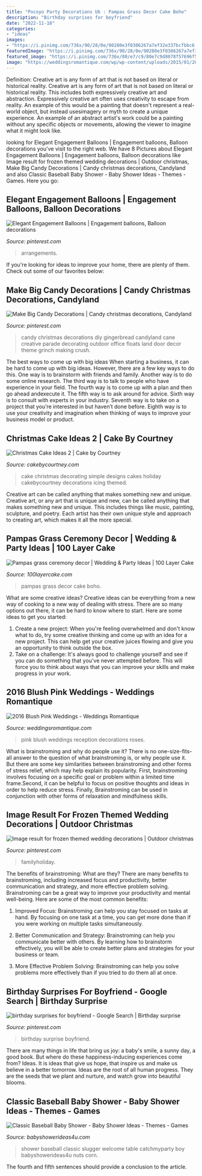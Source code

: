 ```yaml
---
title: "Pocoyo Party Decorations Uk : Pampas Grass Decor Cake Boho"
description: "Birthday surprises for boyfriend"
date: "2022-11-18"
categories:
- "ideas"
images:
- "https://i.pinimg.com/736x/90/28/0e/90280e3f0306267a7ef32e337bcfbbc6.jpg"
featuredImage: "https://i.pinimg.com/736x/90/28/0e/90280e3f0306267a7ef32e337bcfbbc6.jpg"
featured_image: "https://i.pinimg.com/736x/80/e7/c9/80e7c9d8078f57696f59e479dfee7eb5--gingerbread-decorations-candy-decorations.jpg"
image: "https://weddingsromantique.com/wp/wp-content/uploads/2015/01/2016-Blush-Pink-Wedding-Reception-Decorations.jpg"
---
```



Definition: Creative art is any form of art that is not based on literal or historical reality.
Creative art is any form of art that is not based on literal or historical reality. This includes both expressively creative art and abstraction. Expressively creative art often uses creativity to escape from reality. An example of this would be a painting that doesn't represent a real-world object, but instead usesimagery or myth to create a unique experience. An example of an abstract artist's work could be a painting without any specific objects or movements, allowing the viewer to imagine what it might look like.

	

		
looking for Elegant Engagement Balloons | Engagement balloons, Balloon decorations you've visit to the right web. We have 8 Pictures about Elegant Engagement Balloons | Engagement balloons, Balloon decorations like Image result for frozen themed wedding decorations | Outdoor christmas, Make Big Candy Decorations | Candy christmas decorations, Candyland and also Classic Baseball Baby Shower - Baby Shower Ideas - Themes - Games. Here you go:
		
    
## Elegant Engagement Balloons | Engagement Balloons, Balloon Decorations

<img loading=lazy src="https://i.pinimg.com/736x/17/47/6a/17476a9ea0fc020ea56e5993094e3116.jpg" onerror="this.onerror=null;this.src='https://tse4.mm.bing.net/th?id=OIP.ZqmU4DUWtT2DipZTGDV5cAHaVV&amp;pid=15.1';" alt="Elegant Engagement Balloons | Engagement balloons, Balloon decorations">

_Source: pinterest.com_

>arrangements. 

	

If you're looking for ideas to improve your home, there are plenty of them. Check out some of our favorites below: 

    
## Make Big Candy Decorations | Candy Christmas Decorations, Candyland

<img loading=lazy src="https://i.pinimg.com/736x/80/e7/c9/80e7c9d8078f57696f59e479dfee7eb5--gingerbread-decorations-candy-decorations.jpg" onerror="this.onerror=null;this.src='https://tse2.mm.bing.net/th?id=OIP.3Rr_a9_-OwvRaXwKRPk1cwHaLG&amp;pid=15.1';" alt="Make Big Candy Decorations | Candy christmas decorations, Candyland">

_Source: pinterest.com_

>candy christmas decorations diy gingerbread candyland cane creative parade decorating outdoor office floats land door decor theme grinch making crush. 

	

The best ways to come up with big ideas
When starting a business, it can be hard to come up with big ideas. However, there are a few key ways to do this. One way is to brainstorm with friends and family. Another way is to do some online research. The third way is to talk to people who have experience in your field. The fourth way is to come up with a plan and then go ahead andexecute it. The fifth way is to ask around for advice. Sixth way is to consult with experts in your industry. Seventh way is to take on a project that you’re interested in but haven’t done before. Eighth way is to use your creativity and imagination when thinking of ways to improve your business model or product.

    
## Christmas Cake Ideas 2 | Cake By Courtney

<img loading=lazy src="https://cakebycourtney.com/wp-content/uploads/2017/12/Christmas-Cake-Ideas-2-768x1024.jpg" onerror="this.onerror=null;this.src='https://tse1.mm.bing.net/th?id=OIP.63eNDwIUtlfKE1qdNmHN8wHaJ4&amp;pid=15.1';" alt="Christmas Cake Ideas 2 | Cake by Courtney">

_Source: cakebycourtney.com_

>cake christmas decorating simple designs cakes holiday cakebycourtney decorations icing themed. 

	

Creative art can be called anything that makes something new and unique.
Creative art, or any art that is unique and new, can be called anything that makes something new and unique. This includes things like music, painting, sculpture, and poetry. Each artist has their own unique style and approach to creating art, which makes it all the more special.

    
## Pampas Grass Ceremony Decor | Wedding &amp; Party Ideas | 100 Layer Cake

<img loading=lazy src="http://100lclive.s3.amazonaws.com/img/ideas/landscape/219633.jpg" onerror="this.onerror=null;this.src='https://tse1.mm.bing.net/th?id=OIP.8PEmdmbeQiKG1zCabxAEswHaLH&amp;pid=15.1';" alt="Pampas grass ceremony decor | Wedding &amp; Party Ideas | 100 Layer Cake">

_Source: 100layercake.com_

>pampas grass decor cake boho. 

	

What are some creative ideas?
Creative ideas can be everything from a new way of cooking to a new way of dealing with stress. There are so many options out there, it can be hard to know where to start. Here are some ideas to get you started: 
1. Create a new project: When you're feeling overwhelmed and don't know what to do, try some creative thinking and come up with an idea for a new project. This can help get your creative juices flowing and give you an opportunity to think outside the box.
2. Take on a challenge: It's always good to challenge yourself and see if you can do something that you've never attempted before. This will force you to think about ways that you can improve your skills and make progress in your work. 

    
## 2016 Blush Pink Weddings - Weddings Romantique

<img loading=lazy src="https://weddingsromantique.com/wp/wp-content/uploads/2015/01/2016-Blush-Pink-Wedding-Reception-Decorations.jpg" onerror="this.onerror=null;this.src='https://tse3.mm.bing.net/th?id=OIP.3-DOhcCxMlNJO20EUaC76AHaJ1&amp;pid=15.1';" alt="2016 Blush Pink Weddings - Weddings Romantique">

_Source: weddingsromantique.com_

>pink blush weddings reception decorations roses. 

	

What is brainstroming and why do people use it?
There is no one-size-fits-all answer to the question of what brainstroming is, or why people use it. But there are some key similarities between brainstroming and other forms of stress relief, which may help explain its popularity. First, brainstroming involves focusing on a specific goal or problem within a limited time frame.Second, it can be helpful to focus on positive thoughts and ideas in order to help reduce stress. Finally, Brainstroming can be used in conjunction with other forms of relaxation and mindfulness skills.

    
## Image Result For Frozen Themed Wedding Decorations | Outdoor Christmas

<img loading=lazy src="https://i.pinimg.com/736x/90/28/0e/90280e3f0306267a7ef32e337bcfbbc6.jpg" onerror="this.onerror=null;this.src='https://tse4.mm.bing.net/th?id=OIP.JbkssI3ssZ0s-c0S6xinNwHaHa&amp;pid=15.1';" alt="Image result for frozen themed wedding decorations | Outdoor christmas">

_Source: pinterest.com_

>familyholiday. 

	

The benefits of brainstroming: What are they?
There are many benefits to brainstroming, including increased focus and productivity, better communication and strategy, and more effective problem solving. Brainstroming can be a great way to improve your productivity and mental well-being. Here are some of the most common benefits: 
1. Improved Focus: Brainstroming can help you stay focused on tasks at hand. By focusing on one task at a time, you can get more done than if you were working on multiple tasks simultaneously. 

2. Better Communication and Strategy: Brainstroming can help you communicate better with others. By learning how to brainstorm effectively, you will be able to create better plans and strategies for your business or team. 

3. More Effective Problem Solving: Brainstroming can help you solve problems more effectively than if you tried to do them all at once.

    
## Birthday Surprises For Boyfriend - Google Search | Birthday Surprise

<img loading=lazy src="https://i.pinimg.com/736x/ad/af/8f/adaf8f4926a2404022ff91e4eb7ed8f1--birthday-surprise-boyfriend-birthday-ideas-for-boyfriend.jpg" onerror="this.onerror=null;this.src='https://tse3.mm.bing.net/th?id=OIP.hNNTIK3yVL8qtR_HkeJRYQHaJ3&amp;pid=15.1';" alt="birthday surprises for boyfriend - Google Search | Birthday surprise">

_Source: pinterest.com_

>birthday surprise boyfriend. 

	

There are many things in life that bring us joy: a baby's smile, a sunny day, a good book. But where do these happiness-inducing experiences come from? Ideas. It is ideas that give us hope, that inspire us and make us believe in a better tomorrow. Ideas are the root of all human progress. They are the seeds that we plant and nurture, and watch grow into beautiful blooms.

    
## Classic Baseball Baby Shower - Baby Shower Ideas - Themes - Games

<img loading=lazy src="https://babyshowerideas4u.com/wp-content/uploads/2016/07/Classic-Baseball-Baby-Shower-Corn-Nuts.jpg" onerror="this.onerror=null;this.src='https://tse3.mm.bing.net/th?id=OIP.H43qLGwwvfdW8Q2m0vgc0QHaJ4&amp;pid=15.1';" alt="Classic Baseball Baby Shower - Baby Shower Ideas - Themes - Games">

_Source: babyshowerideas4u.com_

>shower baseball classic slugger welcome table catchmyparty boy babyshowerideas4u nuts corn. 

	

The fourth and fifth sentences should provide a conclusion to the article.

